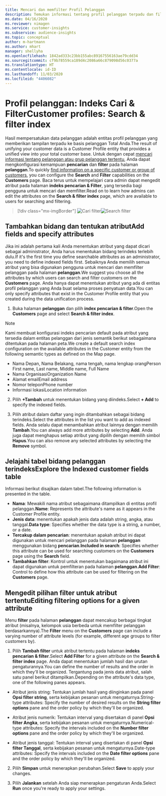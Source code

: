 ```yaml
---
title: Mencari dan memfilter Profil Pelanggan
description: Temukan informasi tentang profil pelanggan terpadu dan filter untuk atribut tertentu dengan cepat.
ms.date: 04/16/2020
ms.reviewer: nimagen
ms.service: customer-insights
ms.subservice: audience-insights
ms.topic: conceptual
author: m-hartmann
ms.author: mhart
manager: shellyha
ms.openlocfilehash: 1842ad333c23bb155abc89167556163ae79cdd34
ms.sourcegitcommit: cf9b78559ca189d4c2086a66c879098d56c0377a
ms.translationtype: HT
ms.contentlocale: id-ID
ms.lasthandoff: 11/03/2020
ms.locfileid: "4406082"
---
```

# <a name="customer-profiles-search--filter-index"></a><span data-ttu-id="38714-103">Profil pelanggan: Indeks Cari & Filter</span><span class="sxs-lookup"><span data-stu-id="38714-103">Customer profiles: Search & filter index</span></span>

<span data-ttu-id="38714-104">Hasil mempersatukan data pelanggan adalah entitas profil pelanggan yang memberikan tampilan terpadu ke basis pelanggan Total Anda.</span><span class="sxs-lookup"><span data-stu-id="38714-104">The result of unifying your customer data is a Customer Profile entity that provides a unified view into your total customer base.</span></span> <span data-ttu-id="38714-105">Untuk dengan cepat [mencari informasi tentang pelanggan atau grup pelanggan tertentu](customer-profiles.md), Anda dapat mengkonfigurasi kemampuan **pencarian** dan **filter** pada halaman **pelanggan**.</span><span class="sxs-lookup"><span data-stu-id="38714-105">To quickly [find information on a specific customer or group of customers](customer-profiles.md), you can configure the **Search** and **Filter** capabilities on the **Customers** page.</span></span> <span data-ttu-id="38714-106">Baca terus untuk mempelajari cara admin dapat mengedit atribut pada halaman **indeks pencarian & Filter**, yang tersedia bagi pengguna untuk mencari dan memfilter.</span><span class="sxs-lookup"><span data-stu-id="38714-106">Read on to learn how admins can edit the attributes on the **Search & filter index** page, which are available to users for searching and filtering.</span></span>

> [!div class="mx-imgBorder"]
> <span data-ttu-id="38714-107">![Cari filter](media/search-filter.png "Cari filter")</span><span class="sxs-lookup"><span data-stu-id="38714-107">![Search filter](media/search-filter.png "Search filter")</span></span>

## <a name="add-fields-and-specify-attributes"></a><span data-ttu-id="38714-108">Tambahkan bidang dan tentukan atribut</span><span class="sxs-lookup"><span data-stu-id="38714-108">Add fields and specify attributes</span></span>

<span data-ttu-id="38714-109">Jika ini adalah pertama kali Anda menentukan atribut yang dapat dicari sebagai administrator, Anda harus menentukan bidang terindeks terlebih dulu.</span><span class="sxs-lookup"><span data-stu-id="38714-109">If it's the first time you define searchable attributes as an administrator, you need to define indexed fields first.</span></span> <span data-ttu-id="38714-110">Sebaiknya Anda memilih semua atribut yang bisa digunakan pengguna untuk mencari dan memfilter pelanggan pada halaman **pelanggan**.</span><span class="sxs-lookup"><span data-stu-id="38714-110">We suggest you choose all the attributes by which users can search and filter customers on the **Customers** page.</span></span> <span data-ttu-id="38714-111">Anda hanya dapat menentukan atribut yang ada di entitas profil pelanggan yang Anda buat selama proses penyatuan data.</span><span class="sxs-lookup"><span data-stu-id="38714-111">You can only specify attributes that exist in the Customer Profile entity that you created during the data unification process.</span></span>

1. <span data-ttu-id="38714-112">Buka halaman **pelanggan** dan pilih **index pencarian & filter**.</span><span class="sxs-lookup"><span data-stu-id="38714-112">Open the **Customers** page and select **Search & filter index**.</span></span>

> [!NOTE]
> <span data-ttu-id="38714-113">Kami membuat konfigurasi indeks pencarian default pada atribut yang tersedia dalam entitas pelanggan dari jenis semantik berikut sebagaimana ditentukan pada halaman peta.</span><span class="sxs-lookup"><span data-stu-id="38714-113">We create a default search index configuration on the available attributes in the Customer entity from the following semantic types as defined on the Map page.</span></span>
> - <span data-ttu-id="38714-114">Nama Depan, Nama Belakang, nama tengah, nama lengkap orang</span><span class="sxs-lookup"><span data-stu-id="38714-114">Person First name, Last name, Middle name, Full Name</span></span>
> - <span data-ttu-id="38714-115">Nama Organisasi</span><span class="sxs-lookup"><span data-stu-id="38714-115">Organization Name</span></span>
> - <span data-ttu-id="38714-116">Alamat email</span><span class="sxs-lookup"><span data-stu-id="38714-116">Email address</span></span>
> - <span data-ttu-id="38714-117">Nomor telepon</span><span class="sxs-lookup"><span data-stu-id="38714-117">Phone number</span></span>
> - <span data-ttu-id="38714-118">Informasi lokasi</span><span class="sxs-lookup"><span data-stu-id="38714-118">Location information</span></span>

2. <span data-ttu-id="38714-119">Pilih **+Tambah** untuk menentukan bidang yang diindeks.</span><span class="sxs-lookup"><span data-stu-id="38714-119">Select **+ Add** to specify the indexed fields.</span></span>

3. <span data-ttu-id="38714-120">Pilih atribut dalam daftar yang ingin ditambahkan sebagai bidang terindeks.</span><span class="sxs-lookup"><span data-stu-id="38714-120">Select the attributes in the list you want to add as indexed fields.</span></span> <span data-ttu-id="38714-121">Anda selalu dapat menambahkan atribut lainnya dengan memilih **Tambah**.</span><span class="sxs-lookup"><span data-stu-id="38714-121">You can always add more attributes by selecting **Add**.</span></span> <span data-ttu-id="38714-122">Anda juga dapat menghapus setiap atribut yang dipilih dengan memilih simbol **Hapus**.</span><span class="sxs-lookup"><span data-stu-id="38714-122">You can also remove any selected attributes by selecting the **Remove** symbol.</span></span>

## <a name="explore-the-indexed-customer-fields-table"></a><span data-ttu-id="38714-123">Jelajahi tabel bidang pelanggan terindeks</span><span class="sxs-lookup"><span data-stu-id="38714-123">Explore the Indexed customer fields table</span></span>

<span data-ttu-id="38714-124">Informasi berikut disajikan dalam tabel.</span><span class="sxs-lookup"><span data-stu-id="38714-124">The following information is presented in the table.</span></span>

- <span data-ttu-id="38714-125">**Nama**: Mewakili nama atribut sebagaimana ditampilkan di entitas profil pelanggan.</span><span class="sxs-lookup"><span data-stu-id="38714-125">**Name**: Represents the attribute's name as it appears in the Customer Profile entity.</span></span>
- <span data-ttu-id="38714-126">**Jenis data**: menentukan apakah jenis data adalah string, angka, atau tanggal.</span><span class="sxs-lookup"><span data-stu-id="38714-126">**Data type**: Specifies whether the data type is a string, a number, or a date.</span></span>
- <span data-ttu-id="38714-127">**Tercakup dalam pencarian**: menentukan apakah atribut ini dapat digunakan untuk mencari pelanggan pada halaman **pelanggan** menggunakan bidang **pencarian**.</span><span class="sxs-lookup"><span data-stu-id="38714-127">**Included in search**: Specifies whether this attribute can be used for searching customers on the **Customers** page using the **Search** field.</span></span>
- <span data-ttu-id="38714-128">**Tambahkan filter**: Kontrol untuk menentukan bagaimana atribut ini dapat digunakan untuk pemfilteran pada halaman **pelanggan**.</span><span class="sxs-lookup"><span data-stu-id="38714-128">**Add Filter**: Control to define how this attribute can be used for filtering on the **Customers** page.</span></span>

## <a name="editing-filtering-options-for-a-given-attribute"></a><span data-ttu-id="38714-129">Mengedit pilihan filter untuk atribut tertentu</span><span class="sxs-lookup"><span data-stu-id="38714-129">Editing filtering options for a given attribute</span></span>

<span data-ttu-id="38714-130">Menu **filter** pada halaman **pelanggan** dapat mencakup berbagai tingkat atribut (misalnya, kelompok usia berbeda untuk memfilter pelanggan berdasarkannya).</span><span class="sxs-lookup"><span data-stu-id="38714-130">The **Filter** menu on the **Customers** page can include a varying number of attribute levels (for example, different age groups to filter customers by).</span></span>

1. <span data-ttu-id="38714-131">Pilih **Tambah filter** untuk atribut tertentu pada halaman **indeks pencarian & filter**.</span><span class="sxs-lookup"><span data-stu-id="38714-131">Select **Add Filter** for a given attribute on the **Search & filter index** page.</span></span> <span data-ttu-id="38714-132">Anda dapat menentukan jumlah hasil dan urutan pengaturannya.</span><span class="sxs-lookup"><span data-stu-id="38714-132">You can define the number of results and the order in which they'll be organized.</span></span> <span data-ttu-id="38714-133">Tergantung pada jenis data atribut, salah satu panel berikut ditampilkan.</span><span class="sxs-lookup"><span data-stu-id="38714-133">Depending on the attribute's data type, one of the following panes appears.</span></span>

- <span data-ttu-id="38714-134">Atribut jenis string: Tentukan jumlah hasil yang diinginkan pada panel **Opsi filter string**, serta kebijakan pesanan untuk mengaturnya.</span><span class="sxs-lookup"><span data-stu-id="38714-134">String-type attributes: Specify the number of desired results on the **String filter options** pane and the order policy by which they'll be organized.</span></span>

- <span data-ttu-id="38714-135">Atribut jenis numerik: Tentukan interval yang disertakan di panel **Opsi filter Angka**, serta kebijakan pesanan untuk mengaturnya.</span><span class="sxs-lookup"><span data-stu-id="38714-135">Numerical-type attributes: Specify the intervals included on the **Number filter options** pane and the order policy by which they'll be organized.</span></span>

- <span data-ttu-id="38714-136">Atribut jenis tanggal: Tentukan interval yang disertakan di panel **Opsi filter Tanggal**, serta kebijakan pesanan untuk mengaturnya.</span><span class="sxs-lookup"><span data-stu-id="38714-136">Date-type attributes:  Specify the intervals included on the **Date filter options** pane and the order policy by which they'll be organized.</span></span>

2. <span data-ttu-id="38714-137">Pilih **Simpan** untuk menerapkan perubahan.</span><span class="sxs-lookup"><span data-stu-id="38714-137">Select **Save** to apply your changes.</span></span>

3. <span data-ttu-id="38714-138">Pilih **Jalankan** setelah Anda siap menerapkan pengaturan Anda.</span><span class="sxs-lookup"><span data-stu-id="38714-138">Select **Run** once you're ready to apply your settings.</span></span>
